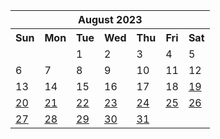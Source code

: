 <table align="center" border="0" cellpadding="0" cellspacing="0" class="month">
 <tr>
  <th class="month" colspan="7">
   August 2023
  </th>
 </tr>
 <tr>
  <th class="sun">
   Sun
  </th>
  <th class="mon">
   Mon
  </th>
  <th class="tue">
   Tue
  </th>
  <th class="wed">
   Wed
  </th>
  <th class="thu">
   Thu
  </th>
  <th class="fri">
   Fri
  </th>
  <th class="sat">
   Sat
  </th>
 </tr>
 <tr>
  <td class="noday">
  </td>
  <td class="noday">
  </td>
  <td class="tue">
   1
  </td>
  <td class="wed">
   2
  </td>
  <td class="thu">
   3
  </td>
  <td class="fri">
   4
  </td>
  <td class="sat">
   5
  </td>
 </tr>
 <tr>
  <td class="sun">
   6
  </td>
  <td class="mon">
   7
  </td>
  <td class="tue">
   8
  </td>
  <td class="wed">
   9
  </td>
  <td class="thu">
   10
  </td>
  <td class="fri">
   11
  </td>
  <td class="sat">
   12
  </td>
 </tr>
 <tr>
  <td class="sun">
   13
  </td>
  <td class="mon">
   14
  </td>
  <td class="tue">
   15
  </td>
  <td class="wed">
   16
  </td>
  <td class="thu">
   17
  </td>
  <td class="fri">
   18
  </td>
  <td class="sat">
   <a href="20230819.py">
    19
   </a>
  </td>
 </tr>
 <tr>
  <td class="sun">
   <a href="20230820.py">
    20
   </a>
  </td>
  <td class="mon">
   <a href="20230821.py">
    21
   </a>
  </td>
  <td class="tue">
   <a href="20230822.py">
    22
   </a>
  </td>
  <td class="wed">
   <a href="20230823.py">
    23
   </a>
  </td>
  <td class="thu">
   <a href="20230824.py">
    24
   </a>
  </td>
  <td class="fri">
   <a href="20230825.py">
    25
   </a>
  </td>
  <td class="sat">
   <a href="20230826.py">
    26
   </a>
  </td>
 </tr>
 <tr>
  <td class="sun">
   <a href="20230827.py">
    27
   </a>
  </td>
  <td class="mon">
   <a href="20230828.py">
    28
   </a>
  </td>
  <td class="tue">
   <a href="20230829.py">
    29
   </a>
  </td>
  <td class="wed">
   <a href="20230830.py">
    30
   </a>
  </td>
  <td class="thu">
   <a href="20230831.py">
    31
   </a>
  </td>
  <td class="noday">
  </td>
  <td class="noday">
  </td>
 </tr>
</table>
